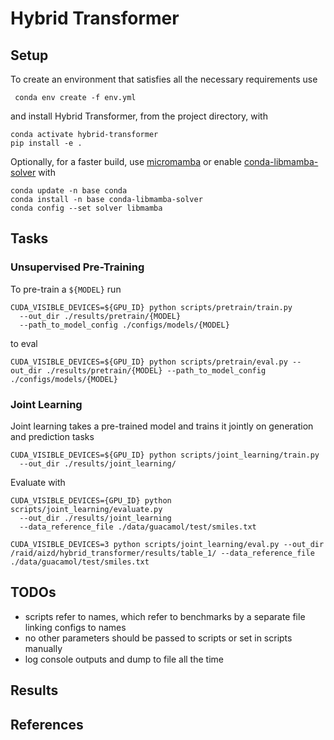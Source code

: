 # Hybrid Transformer

## Setup

To create an environment that satisfies all the necessary requirements use
```
 conda env create -f env.yml
```
and install Hybrid Transformer, from the project directory, with 
```
conda activate hybrid-transformer
pip install -e .
```

Optionally, for a faster build, use [micromamba](https://mamba.readthedocs.io/en/latest/user_guide/micromamba.html) or
enable [conda-libmamba-solver](https://www.anaconda.com/blog/conda-is-fast-now) with 
``` 
conda update -n base conda
conda install -n base conda-libmamba-solver
conda config --set solver libmamba
```

## Tasks

### Unsupervised Pre-Training 

To pre-train a `${MODEL}` run 
```
CUDA_VISIBLE_DEVICES=${GPU_ID} python scripts/pretrain/train.py 
  --out_dir ./results/pretrain/{MODEL}
  --path_to_model_config ./configs/models/{MODEL}
```
to eval
```
CUDA_VISIBLE_DEVICES=${GPU_ID} python scripts/pretrain/eval.py --out_dir ./results/pretrain/{MODEL} --path_to_model_config ./configs/models/{MODEL}
```

### Joint Learning

Joint learning takes a pre-trained model and trains it jointly on generation and prediction tasks 

```
CUDA_VISIBLE_DEVICES=${GPU_ID} python scripts/joint_learning/train.py 
  --out_dir ./results/joint_learning/
```

Evaluate with
```
CUDA_VISIBLE_DEVICES={GPU_ID} python scripts/joint_learning/evaluate.py 
  --out_dir ./results/joint_learning
  --data_reference_file ./data/guacamol/test/smiles.txt
```

```
CUDA_VISIBLE_DEVICES=3 python scripts/joint_learning/eval.py --out_dir /raid/aizd/hybrid_transformer/results/table_1/ --data_reference_file ./data/guacamol/test/smiles.txt
```

## TODOs

  - scripts refer to names, which refer to benchmarks by a separate file linking configs to names
  - no other parameters should be passed to scripts or set in scripts manually
  - log console outputs and dump to file all the time 

## Results

## References
